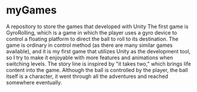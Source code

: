 # myGames
A repository to store the games that developed with Unity
The first game is GyroRolling, which is a game in which the player uses a gyro device to control a floating platform to direct the ball to roll to its destination.
The game is ordinary in control method (as there are many similar games available), and it is my first game that utilizes Unity as the development tool, so I try to make it enjoyable with more features and animations when switching levels. The story line is inspired by "it takes two," which brings life content into the game.
Although the ball is controlled by the player, the ball itself is a character, it went through all the adventures and reached somewhere eventually.
